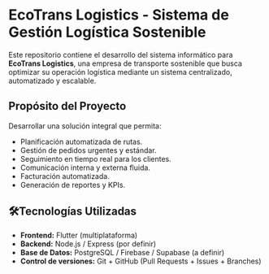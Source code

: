 # EcoTrans Logistics - Sistema de Gestión Logística Sostenible

Este repositorio contiene el desarrollo del sistema informático para **EcoTrans Logistics**, una empresa de transporte sostenible que busca optimizar su operación logística mediante un sistema centralizado, automatizado y escalable.

## Propósito del Proyecto

Desarrollar una solución integral que permita:

- Planificación automatizada de rutas.
- Gestión de pedidos urgentes y estándar.
- Seguimiento en tiempo real para los clientes.
- Comunicación interna y externa fluida.
- Facturación automatizada.
- Generación de reportes y KPIs.

## 🛠Tecnologías Utilizadas

- **Frontend:** Flutter (multiplataforma)
- **Backend:** Node.js / Express (por definir)
- **Base de Datos:** PostgreSQL / Firebase / Supabase (a definir)
- **Control de versiones:** Git + GitHub (Pull Requests + Issues + Branches)

